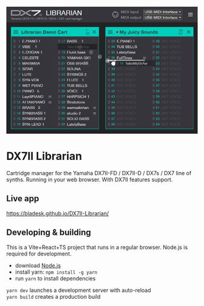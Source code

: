 ![screenshot - drag & drop](public/screenshot.png)

# DX7II Librarian

Cartridge manager for the Yamaha DX7II-FD / DX7II-D / DX7s / DX7 line of synths. Running in your web browser. With DX7II features support.

## Live app

https://bladesk.github.io/DX7II-Librarian/

## Developing & building

This is a Vite+React+TS project that runs in a regular browser. Node.js is required for development.

* download [Node.js](https://nodejs.org/)
* install yarn: `npm install -g yarn`
* run `yarn` to install dependencies

`yarn dev` launches a development server with auto-reload  
`yarn build` creates a production build
